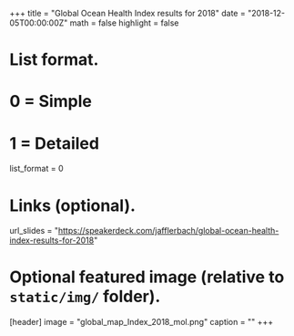 +++
title = "Global Ocean Health Index results for 2018"
date = "2018-12-05T00:00:00Z"
math = false
highlight = false

# List format.
#   0 = Simple
#   1 = Detailed
list_format = 0

# Links (optional).
url_slides = "https://speakerdeck.com/jafflerbach/global-ocean-health-index-results-for-2018"

# Optional featured image (relative to `static/img/` folder).
[header]
image = "global_map_Index_2018_mol.png"
caption = ""
+++
